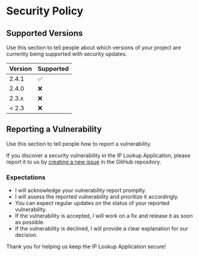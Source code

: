 # Security Policy

## Supported Versions

Use this section to tell people about which versions of your project are currently being supported with security updates.

| Version | Supported          |
| ------- | ------------------ |
| 2.4.1   | :white_check_mark: |
| 2.4.0   | :x:                |
| 2.3.x   | :x:                |
| < 2.3   | :x:                |

## Reporting a Vulnerability

Use this section to tell people how to report a vulnerability.

If you discover a security vulnerability in the IP Lookup Application, please report it to us by [creating a new issue](https://github.com/CwGmZ971/IP-Lookup-Utility/issues/new) in the GitHub repository.

### Expectations

- I will acknowledge your vulnerability report promptly.
- I will assess the reported vulnerability and prioritize it accordingly.
- You can expect regular updates on the status of your reported vulnerability.
- If the vulnerability is accepted, I will work on a fix and release it as soon as possible.
- If the vulnerability is declined, I will provide a clear explanation for our decision.

Thank you for helping us keep the IP Lookup Application secure!
